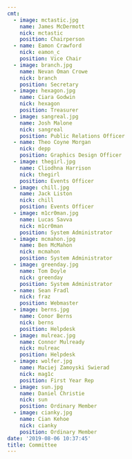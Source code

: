 ```yaml
---
cmt:
  - image: mctastic.jpg
    name: James McDermott
    nick: mctastic
    position: Chairperson
  - name: Eamon Crawford
    nick: eamon_c
    position: Vice Chair
  - image: branch.jpg
    name: Nevan Oman Crowe
    nick: branch
    position: Secretary
  - image: hexagon.jpg
    name: Ciara Godwin
    nick: hexagon
    position: Treasurer
  - image: sangreal.jpg
    name: Josh Malone
    nick: sangreal
    position: Public Relations Officer
  - name: Theo Coyne Morgan
    nick: depp
    position: Graphics Design Officer
  - image: thegirl.jpg
    name: Cliodhna Harrison
    nick: thegirl
    position: Events Officer
  - image: chill.jpg
    name: Jack Liston
    nick: chill
    position: Events Officer
  - image: m1cr0man.jpg
    name: Lucas Savva
    nick: m1cr0man
    position: System Administrator
  - image: mcmahon.jpg
    name: Ben McMahon
    nick: mcmahon
    position: System Administrator
  - image: greenday.jpg
    name: Tom Doyle
    nick: greenday
    position: System Administrator
  - name: Sean Fradl
    nick: fraz
    position: Webmaster
  - image: berns.jpg
    name: Conor Berns
    nick: berns
    position: Helpdesk
  - image: mulreac.jpg
    name: Connor Mulready
    nick: mulreac
    position: Helpdesk
  - image: wolfer.jpg
    name: Maciej Zamoyski Swierad
    nick: mag1c
    position: First Year Rep
  - image: sun.jpg
    name: Daniel Christie
    nick: sun
    position: Ordinary Member
  - image: cianky.jpg
    name: Cian Kehoe
    nick: cianky
    position: Ordinary Member
date: '2019-08-06 10:37:45'
title: Committee
---
```

